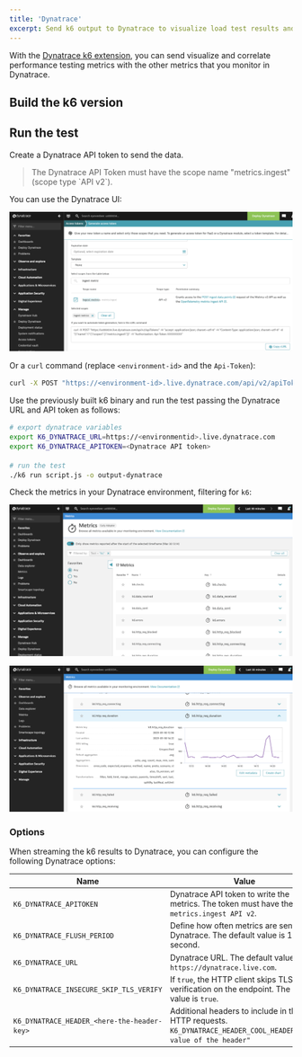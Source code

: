 ```yaml
---
title: 'Dynatrace'
excerpt: Send k6 output to Dynatrace to visualize load test results and correlate performance testing metrics in Dynatrace.
---
```


With the [Dynatrace k6 extension](https://github.com/Dynatrace/xk6-output-dynatrace),
you can send visualize and correlate performance testing metrics with the other metrics that you monitor in Dynatrace.

## Build the k6 version

<InstallationInstructions extensionUrl="github.com/Dynatrace/xk6-output-dynatrace"/>

## Run the test

Create a Dynatrace API token to send the data.

<Blockquote mod="attention">
The Dynatrace API Token must have the scope name "metrics.ingest" (scope type `API v2`).
</Blockquote>

You can use the Dynatrace UI:

![Dynatrace API token](./images/Dynatrace/dynatrace-api-token.png)

Or a `curl` command (replace `<environment-id>` and the `Api-Token`):

```bash
curl -X POST "https://<environment-id>.live.dynatrace.com/api/v2/apiTokens" -H "accept: application/json; charset=utf-8" -H "Content-Type: application/json; charset=utf-8" -d "{\"name\":\"\",\"scopes\":[\"metrics.ingest\"]}" -H "Authorization: Api-Token XXXXXXXX"
```

Use the previously built k6 binary and run the test passing the Dynatrace URL and API token as follows:

```bash
# export dynatrace variables
export K6_DYNATRACE_URL=https://<environmentid>.live.dynatrace.com
export K6_DYNATRACE_APITOKEN=<Dynatrace API token>

# run the test
./k6 run script.js -o output-dynatrace
```

Check the metrics in your Dynatrace environment, filtering for `k6`:

![Dynatrace Test result](./images/Dynatrace/dynatrace-k6-metrics.png)

![Dynatrace Test result](./images/Dynatrace/dynatrace-k6-test-result.png)

### Options

When streaming the k6 results to Dynatrace, you can configure the following Dynatrace options:

| Name                                     | Value                                                                                                       |
| ---------------------------------------- | ----------------------------------------------------------------------------------------------------------- |
| `K6_DYNATRACE_APITOKEN`                  | Dynatrace API token to write the metrics. The token must have the scope `metrics.ingest API v2`.  |
| `K6_DYNATRACE_FLUSH_PERIOD`              | Define how often metrics are sent to Dynatrace. The default value is 1 second.  |
| `K6_DYNATRACE_URL`                       | Dynatrace URL. The default value is `https://dynatrace.live.com`.  |
| `K6_DYNATRACE_INSECURE_SKIP_TLS_VERIFY`  | If `true`, the HTTP client skips TLS verification on the endpoint. The default value is `true`. |
| `K6_DYNATRACE_HEADER_<here-the-header-key>` | Additional headers to include in the HTTP requests. `K6_DYNATRACE_HEADER_COOL_HEADER="cool value of the header"` |
